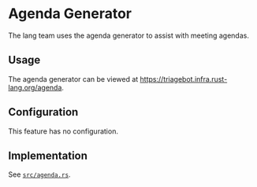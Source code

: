 # Agenda Generator

The lang team uses the agenda generator to assist with meeting agendas.

## Usage

The agenda generator can be viewed at <https://triagebot.infra.rust-lang.org/agenda>.

## Configuration

This feature has no configuration.

## Implementation

See [`src/agenda.rs`](https://github.com/rust-lang/triagebot/blob/HEAD/src/agenda.rs).
